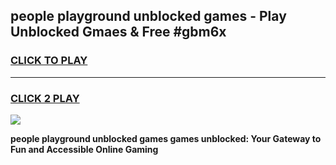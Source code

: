 
## people playground unblocked games - Play Unblocked Gmaes & Free #gbm6x
<h3>
<a href="https://premium.freeplayer.one?title=people_playground_unblocked_games&ref=03M">CLICK TO PLAY</a></h3>
<hr>

<h3>
<a href="https://premium.freeplayer.one?title=people_playground_unblocked_games&ref=03M">CLICK 2 PLAY</a>
  
</h3>

<a href="https://premium.freeplayer.one?title=people_playground_unblocked_games&ref=03M"><img src="https://clearcache.store/games.png"></a>


**people playground unblocked games games unblocked: Your Gateway to Fun and Accessible Online Gaming**
